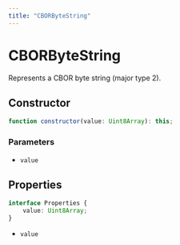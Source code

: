 ```yaml
---
title: "CBORByteString"
---
```


# CBORByteString

Represents a CBOR byte string (major type 2).

## Constructor

```ts
function constructor(value: Uint8Array): this;
```

### Parameters

- `value`

## Properties

```ts
interface Properties {
	value: Uint8Array;
}
```

- `value`
